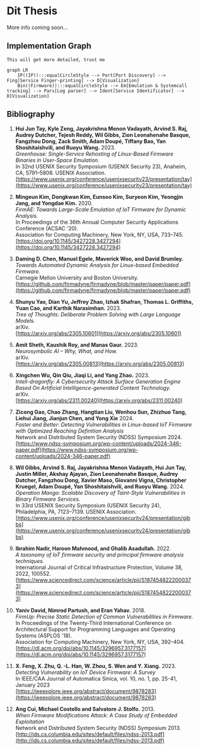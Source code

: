 # Dit Thesis
More info coming soon...


## Implementation Graph
`This will get more detailed, trust me`

```mermaid
graph LR
    IP((IP)):::equalCircleStyle --> Port[Port Discovery] --> Fing[Service Finger-printing] --> D[Visualization]
    Bin((Firmware)):::equalCircleStyle --> Em[Emulation & Systemcall tracking] --> Pars[Log parser] --> Ident[Service Identificator] --> D[Visualization]
```

## Bibliography

1. **Hui Jun Tay, Kyle Zeng, Jayakrishna Menon Vadayath, Arvind S. Raj, Audrey Dutcher, Tejesh Reddy, Wil Gibbs, Zion Leonahenahe Basque, Fangzhou Dong, Zack Smith, Adam Doupé, Tiffany Bao, Yan Shoshitaishvili, and Ruoyu Wang.** 2023.  
*Greenhouse: Single-Service Rehosting of Linux-Based Firmware Binaries in User-Space Emulation.*  
In 32nd USENIX Security Symposium (USENIX Security 23), Anaheim, CA, 5791–5808. USENIX Association.  
[https://www.usenix.org/conference/usenixsecurity23/presentation/tay](https://www.usenix.org/conference/usenixsecurity23/presentation/tay)

2. **Mingeun Kim, Dongkwan Kim, Eunsoo Kim, Suryeon Kim, Yeongjin Jang, and Yongdae Kim.** 2020.  
*FirmAE: Towards Large-Scale Emulation of IoT Firmware for Dynamic Analysis.*  
In Proceedings of the 36th Annual Computer Security Applications Conference (ACSAC '20).  
Association for Computing Machinery, New York, NY, USA, 733–745.  
[https://doi.org/10.1145/3427228.3427294](https://doi.org/10.1145/3427228.3427294)

3. **Daming D. Chen, Manuel Egele, Maverick Woo, and David Brumley.**  
*Towards Automated Dynamic Analysis for Linux-based Embedded Firmware.*  
Carnegie Mellon University and Boston University.  
[https://github.com/firmadyne/firmadyne/blob/master/paper/paper.pdf](https://github.com/firmadyne/firmadyne/blob/master/paper/paper.pdf)

4. **Shunyu Yao, Dian Yu, Jeffrey Zhao, Izhak Shafran, Thomas L. Griffiths, Yuan Cao, and Karthik Narasimhan.** 2023.  
*Tree of Thoughts: Deliberate Problem Solving with Large Language Models.*   
arXiv.  
[https://arxiv.org/abs/2305.10601](https://arxiv.org/abs/2305.10601)

5. **Amit Sheth, Kaushik Roy, and Manas Gaur.** 2023.  
*Neurosymbolic AI – Why, What, and How.*  
arXiv.  
[https://arxiv.org/abs/2305.00813](https://arxiv.org/abs/2305.00813)

6. **Xingchen Wu, Qin Qiu, Jiaqi Li, and Yang Zhao.** 2023.  
*Intell-dragonfly: A Cybersecurity Attack Surface Generation Engine Based On Artificial Intelligence-generated Content Technology.*  
arXiv.  
[https://arxiv.org/abs/2311.00240](https://arxiv.org/abs/2311.00240)

7. **Zicong Gao, Chao Zhang, Hangtian Liu, Wenhou Sun, Zhizhuo Tang, Liehui Jiang, Jianjun Chen, and Yong Xie** 2024.  
*Faster and Better: Detecting Vulnerabilities in Linux-based IoT Firmware with Optimized Reaching Definition Analysis*  
Network and Distributed System Security (NDSS) Symposium 2024.  
[https://www.ndss-symposium.org/wp-content/uploads/2024-346-paper.pdf](https://www.ndss-symposium.org/wp-content/uploads/2024-346-paper.pdf)

8. **Wil Gibbs, Arvind S. Raj, Jayakrishna Menon Vadayath, Hui Jun Tay, Justin Miller, Akshay Ajayan, Zion Leonahenahe Basque, Audrey Dutcher, Fangzhou Dong, Xavier Maso, Giovanni Vigna, Christopher Kruegel, Adam Doupé, Yan Shoshitaishvili, and Ruoyu Wang.** 2024.
*Operation Mango: Scalable Discovery of Taint-Style Vulnerabilities in Binary Firmware Services.*  
In 33rd USENIX Security Symposium (USENIX Security 24), Philadelphia, PA, 7123–7139. USENIX Association.  
[https://www.usenix.org/conference/usenixsecurity24/presentation/gibbs](https://www.usenix.org/conference/usenixsecurity24/presentation/gibbs)

10. **Ibrahim Nadir, Haroon Mahmood, and Ghalib Asadullah.** 2022.  
*A taxonomy of IoT firmware security and principal firmware analysis techniques.*  
International Journal of Critical Infrastructure Protection, Volume 38, 2022, 100552.  
[https://www.sciencedirect.com/science/article/pii/S1874548222000373](https://www.sciencedirect.com/science/article/pii/S1874548222000373)
  
11. **Yaniv David, Nimrod Partush, and Eran Yahav.** 2018.  
*FirmUp: Precise Static Detection of Common Vulnerabilities in Firmware.*  
In Proceedings of the Twenty-Third International Conference on Architectural Support for Programming Languages and Operating Systems (ASPLOS '18).  
Association for Computing Machinery, New York, NY, USA, 392–404.  
[https://dl.acm.org/doi/abs/10.1145/3296957.3177157](https://dl.acm.org/doi/abs/10.1145/3296957.3177157)

12. **X. Feng, X. Zhu, Q. -L. Han, W. Zhou, S. Wen and Y. Xiang.** 2023. 
*Detecting Vulnerability on IoT Device Firmware: A Survey*  
In IEEE/CAA Journal of Automatica Sinica, vol. 10, no. 1, pp. 25-41, January 2023  
[https://ieeexplore.ieee.org/abstract/document/9878283](https://ieeexplore.ieee.org/abstract/document/9878283)

13. **Ang Cui, Michael Costello and Salvatore J. Stolfo.** 2013.  
*When Firmware Modifications Attack: A Case Study of Embedded Exploitation*  
Network and Distributed System Security (NDSS) Symposium 2013.  
[http://ids.cs.columbia.edu/sites/default/files/ndss-2013.pdf](http://ids.cs.columbia.edu/sites/default/files/ndss-2013.pdf)
